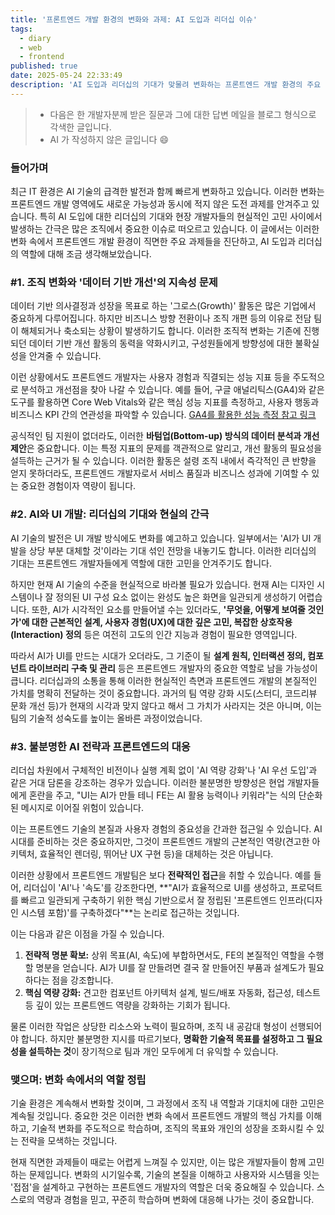 ```yaml
---
title: '프론트엔드 개발 환경의 변화와 과제: AI 도입과 리더십 이슈'
tags:
  - diary
  - web
  - frontend
published: true
date: 2025-05-24 22:33:49
description: 'AI 도입과 리더십의 기대가 맞물려 변화하는 프론트엔드 개발 환경의 주요 과제들을 진단하고, 개발자들이 이에 현실적으로 대응하며 역할을 정립해 나갈 방향을 모색합니다.'
---
```


> - 다음은 한 개발자분께 받은 질문과 그에 대한 답변 메일을 블로그 형식으로 각색한 글입니다.
> - AI 가 작성하지 않은 글입니다 😄

### 들어가며

최근 IT 환경은 AI 기술의 급격한 발전과 함께 빠르게 변화하고 있습니다. 이러한 변화는 프론트엔드 개발 영역에도 새로운 가능성과 동시에 적지 않은 도전 과제를 안겨주고 있습니다. 특히 AI 도입에 대한 리더십의 기대와 현장 개발자들의 현실적인 고민 사이에서 발생하는 간극은 많은 조직에서 중요한 이슈로 떠오르고 있습니다. 이 글에서는 이러한 변화 속에서 프론트엔드 개발 환경이 직면한 주요 과제들을 진단하고, AI 도입과 리더십의 역할에 대해 조금 생각해보았습니다.

### #1. 조직 변화와 '데이터 기반 개선'의 지속성 문제

데이터 기반 의사결정과 성장을 목표로 하는 '그로스(Growth)' 활동은 많은 기업에서 중요하게 다루어집니다. 하지만 비즈니스 방향 전환이나 조직 개편 등의 이유로 전담 팀이 해체되거나 축소되는 상황이 발생하기도 합니다. 이러한 조직적 변화는 기존에 진행되던 데이터 기반 개선 활동의 동력을 약화시키고, 구성원들에게 방향성에 대한 불확실성을 안겨줄 수 있습니다.

이런 상황에서도 프론트엔드 개발자는 사용자 경험과 직결되는 성능 지표 등을 주도적으로 분석하고 개선점을 찾아 나갈 수 있습니다. 예를 들어, 구글 애널리틱스(GA4)와 같은 도구를 활용하면 Core Web Vitals와 같은 핵심 성능 지표를 측정하고, 사용자 행동과 비즈니스 KPI 간의 연관성을 파악할 수 있습니다. [GA4를 활용한 성능 측정 참고 링크](https://web.dev/articles/vitals-ga4?hl=ko)

공식적인 팀 지원이 없더라도, 이러한 **바텀업(Bottom-up) 방식의 데이터 분석과 개선 제안**은 중요합니다. 이는 특정 지표의 문제를 객관적으로 알리고, 개선 활동의 필요성을 설득하는 근거가 될 수 있습니다. 이러한 활동은 설령 조직 내에서 즉각적인 큰 반향을 얻지 못하더라도, 프론트엔드 개발자로서 서비스 품질과 비즈니스 성과에 기여할 수 있는 중요한 경험이자 역량이 됩니다.

### #2. AI와 UI 개발: 리더십의 기대와 현실의 간극

AI 기술의 발전은 UI 개발 방식에도 변화를 예고하고 있습니다. 일부에서는 'AI가 UI 개발을 상당 부분 대체할 것'이라는 기대 섞인 전망을 내놓기도 합니다. 이러한 리더십의 기대는 프론트엔드 개발자들에게 역할에 대한 고민을 안겨주기도 합니다.

하지만 현재 AI 기술의 수준을 현실적으로 바라볼 필요가 있습니다. 현재 AI는 디자인 시스템이나 잘 정의된 UI 구성 요소 없이는 완성도 높은 화면을 일관되게 생성하기 어렵습니다. 또한, AI가 시각적인 요소를 만들어낼 수는 있더라도, **'무엇을, 어떻게 보여줄 것인가'에 대한 근본적인 설계, 사용자 경험(UX)에 대한 깊은 고민, 복잡한 상호작용(Interaction) 정의** 등은 여전히 고도의 인간 지능과 경험이 필요한 영역입니다.

따라서 AI가 UI를 만드는 시대가 오더라도, 그 기준이 될 **설계 원칙, 인터랙션 정의, 컴포넌트 라이브러리 구축 및 관리** 등은 프론트엔드 개발자의 중요한 역할로 남을 가능성이 큽니다. 리더십과의 소통을 통해 이러한 현실적인 측면과 프론트엔드 개발의 본질적인 가치를 명확히 전달하는 것이 중요합니다. 과거의 팀 역량 강화 시도(스터디, 코드리뷰 문화 개선 등)가 현재의 시각과 맞지 않다고 해서 그 가치가 사라지는 것은 아니며, 이는 팀의 기술적 성숙도를 높이는 올바른 과정이었습니다.

### #3. 불분명한 AI 전략과 프론트엔드의 대응

리더십 차원에서 구체적인 비전이나 실행 계획 없이 'AI 역량 강화'나 'AI 우선 도입'과 같은 거대 담론을 강조하는 경우가 있습니다. 이러한 불분명한 방향성은 현업 개발자들에게 혼란을 주고, "UI는 AI가 만들 테니 FE는 AI 활용 능력이나 키워라"는 식의 단순화된 메시지로 이어질 위험이 있습니다.

이는 프론트엔드 기술의 본질과 사용자 경험의 중요성을 간과한 접근일 수 있습니다. AI 시대를 준비하는 것은 중요하지만, 그것이 프론트엔드 개발의 근본적인 역량(견고한 아키텍처, 효율적인 렌더링, 뛰어난 UX 구현 등)을 대체하는 것은 아닙니다.

이러한 상황에서 프론트엔드 개발팀은 보다 **전략적인 접근**을 취할 수 있습니다. 예를 들어, 리더십이 'AI'나 '속도'를 강조한다면, **"AI가 효율적으로 UI를 생성하고, 프로덕트를 빠르고 일관되게 구축하기 위한 핵심 기반으로서 잘 정립된 '프론트엔드 인프라(디자인 시스템 포함)'를 구축하겠다"**는 논리로 접근하는 것입니다.

이는 다음과 같은 이점을 가질 수 있습니다.

1. **전략적 명분 확보:** 상위 목표(AI, 속도)에 부합하면서도, FE의 본질적인 역할을 수행할 명분을 얻습니다. AI가 UI를 잘 만들려면 결국 잘 만들어진 부품과 설계도가 필요하다는 점을 강조합니다.
2. **핵심 역량 강화:** 견고한 컴포넌트 아키텍처 설계, 빌드/배포 자동화, 접근성, 테스트 등 깊이 있는 프론트엔드 역량을 강화하는 기회가 됩니다.

물론 이러한 작업은 상당한 리소스와 노력이 필요하며, 조직 내 공감대 형성이 선행되어야 합니다. 하지만 불분명한 지시를 따르기보다, **명확한 기술적 목표를 설정하고 그 필요성을 설득하는 것**이 장기적으로 팀과 개인 모두에게 더 유익할 수 있습니다.

### 맺으며: 변화 속에서의 역할 정립

기술 환경은 계속해서 변화할 것이며, 그 과정에서 조직 내 역할과 기대치에 대한 고민은 계속될 것입니다. 중요한 것은 이러한 변화 속에서 프론트엔드 개발의 핵심 가치를 이해하고, 기술적 변화를 주도적으로 학습하며, 조직의 목표와 개인의 성장을 조화시킬 수 있는 전략을 모색하는 것입니다.

현재 직면한 과제들이 때로는 어렵게 느껴질 수 있지만, 이는 많은 개발자들이 함께 고민하는 문제입니다. 변화의 시기일수록, 기술의 본질을 이해하고 사용자와 시스템을 잇는 '접점'을 설계하고 구현하는 프론트엔드 개발자의 역할은 더욱 중요해질 수 있습니다. 스스로의 역량과 경험을 믿고, 꾸준히 학습하며 변화에 대응해 나가는 것이 중요합니다.
